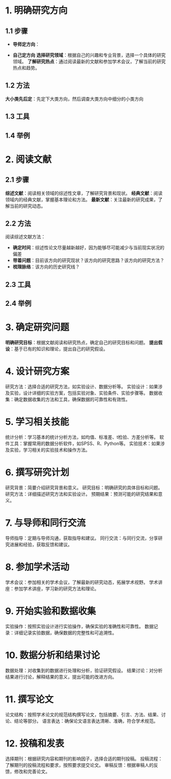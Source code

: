 # 1. 明确研究方向
## 1.1 步骤

- **导师定方向**：
	
- **自己定方向**
	**选择研究领域**：根据自己的兴趣和专业背景，选择一个具体的研究领域。
	**了解研究热点**：通过阅读最新的文献和参加学术会议，了解当前的研究热点和趋势。
## 1.2 方法
**大小类先后定**：先定下大类方向，然后调查大类方向中细分的小类方向

## 1.3 工具



## 1.4 举例
# 2. 阅读文献
## 2.1 步骤
**综述文献**：阅读相关领域的综述性文章，了解研究背景和现状。
**经典文献**：阅读领域内的经典文献，掌握基本理论和方法。
**最新文献**：关注最新的研究成果，了解当前的研究动态。

## 2.2 方法
阅读综述文献方法：
- **确定时间**：综述性论文尽量越新越好，因为能够尽可能减少与当前现实状况的偏差
- **带着问题**：目前该方向的研究现状？该方向的研究思路？该方向的研究方法？
- **梳理脉络**：该方向的历史研究线？


## 2.3 工具

## 2.4 举例
# 3. 确定研究问题
**明确研究目标**：根据文献阅读和研究热点，确定自己的研究目标和问题。
**提出假设**：基于已有的知识和理论，提出自己的研究假设。
# 4. 设计研究方案
研究方法：选择合适的研究方法，如实验设计、数据分析等。
实验设计：如果涉及实验，设计详细的实验方案，包括实验对象、实验条件、实验步骤等。
数据收集：确定数据收集的方法和工具，确保数据的可靠性和有效性。
# 5. 学习相关技能
统计分析：学习基本的统计分析方法，如均值、标准差、t检验、方差分析等。
软件工具：掌握常用的数据分析软件，如SPSS、R、Python等。
实验技术：如果涉及实验，学习相关的实验技术和操作方法。
# 6. 撰写研究计划
研究背景：简要介绍研究背景和意义。
研究目标：明确研究的具体目标和问题。
研究方法：详细描述研究方法和实验设计。
预期结果：预测可能的研究结果和意义。
# 7. 与导师和同行交流
导师指导：定期与导师沟通，获取指导和建议。
同行交流：与同行交流，分享研究进展和经验，获取反馈和建议。
# 8. 参加学术活动
学术会议：参加相关的学术会议，了解最新的研究动态，拓展学术视野。
学术讲座：参加学术讲座，学习新的研究方法和理论。
# 9. 开始实验和数据收集
实验操作：按照实验设计进行实验操作，确保实验的准确性和可靠性。
数据记录：详细记录实验数据，确保数据的完整性和可追溯性。
# 10. 数据分析和结果讨论
数据处理：对收集到的数据进行处理和分析，验证研究假设。
结果讨论：对分析结果进行讨论，解释结果的意义，提出可能的改进方向。
# 11. 撰写论文
论文结构：按照学术论文的规范结构撰写论文，包括摘要、引言、方法、结果、讨论、结论等部分。
语言表达：确保论文语言表达清晰、准确，符合学术规范。
# 12. 投稿和发表
选择期刊：根据研究内容和期刊的影响因子，选择合适的期刊投稿。
投稿流程：了解期刊的投稿流程和要求，按照要求提交论文。
审稿反馈：根据审稿人的反馈，修改和完善论文。